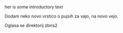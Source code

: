 her is some introductory text 


Dodam neko novo vrstico o pujsih za vajo,
na novo vejo.



Oglasa se direktorij zbris2
